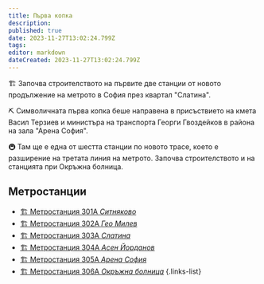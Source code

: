```yaml
---
title: Първа копка
description: 
published: true
date: 2023-11-27T13:02:24.799Z
tags: 
editor: markdown
dateCreated: 2023-11-27T13:02:24.799Z
---
```


🏗️ Започва строителството на първите две станции от новото продължение на метрото в София през квартал "Слатина".

⛏️ Символичната първа копка беше направена в присъствието на кмета Васил Терзиев и министъра на транспорта Георги Гвоздейков в района на зала "Арена София".

🚇 Там ще е една от шестта станции по новото трасе, което е разширение на третата линия на метрото. Започва строителството и на станцията при Окръжна болница.

## Метростанции
- [:building_construction: Метростанция 301А *Ситняково*](/bg/sofia-metro/stations/sitnyakovo)
- [:building_construction: Метростанция 302А *Гео Милев*](/bg/sofia-metro/stations/geo-milev)
- [:building_construction: Метростанция 303А *Слатина*](/bg/sofia-metro/stations/slatina)
- [:building_construction: Метростанция 304А *Асен Йорданов*](/bg/sofia-metro/stations/asen-yordanov)
- [:building_construction: Метростанция 305A *Арена София*](/bg/sofia-metro/stations/arena-sofia)
- [:building_construction: Метростанция 306A *Окръжна болница*](/bg/sofia-metro/stations/okryzhna-bolnitsa)
{.links-list}